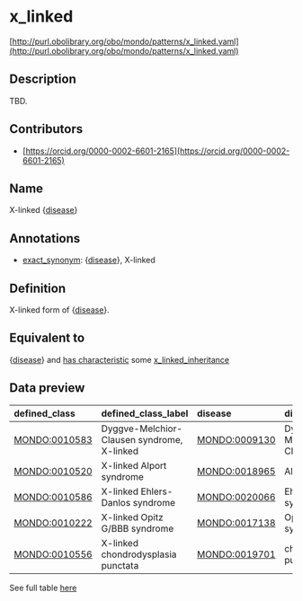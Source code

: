 # x_linked 

[http://purl.obolibrary.org/obo/mondo/patterns/x_linked.yaml](http://purl.obolibrary.org/obo/mondo/patterns/x_linked.yaml)
## Description 

TBD.
## Contributors 
* [https://orcid.org/0000-0002-6601-2165](https://orcid.org/0000-0002-6601-2165) 
## Name 

X-linked {[disease](http://purl.obolibrary.org/obo/MONDO_0000001)}

## Annotations 

* [exact_synonym](http://www.geneontology.org/formats/oboInOwl#hasExactSynonym): {[disease](http://purl.obolibrary.org/obo/MONDO_0000001)}, X-linked

## Definition 

X-linked form of {[disease](http://purl.obolibrary.org/obo/MONDO_0000001)}.

## Equivalent to 

{[disease](http://purl.obolibrary.org/obo/MONDO_0000001)} and [has characteristic](http://purl.obolibrary.org/obo/RO_0000053) some [x_linked_inheritance](http://purl.obolibrary.org/obo/HP_0001417)

## Data preview 
| defined_class                                | defined_class_label                        | disease                                      | disease_label                   |
|:---------------------------------------------|:-------------------------------------------|:---------------------------------------------|:--------------------------------|
| [MONDO:0010583](http://purl.obolibrary.org/obo/MONDO_0010583) | Dyggve-Melchior-Clausen syndrome, X-linked | [MONDO:0009130](http://purl.obolibrary.org/obo/MONDO_0009130) | Dyggve-Melchior-Clausen disease |
| [MONDO:0010520](http://purl.obolibrary.org/obo/MONDO_0010520) | X-linked Alport syndrome                   | [MONDO:0018965](http://purl.obolibrary.org/obo/MONDO_0018965) | Alport syndrome                 |
| [MONDO:0010586](http://purl.obolibrary.org/obo/MONDO_0010586) | X-linked Ehlers-Danlos syndrome            | [MONDO:0020066](http://purl.obolibrary.org/obo/MONDO_0020066) | Ehlers-Danlos syndrome          |
| [MONDO:0010222](http://purl.obolibrary.org/obo/MONDO_0010222) | X-linked Opitz G/BBB syndrome              | [MONDO:0017138](http://purl.obolibrary.org/obo/MONDO_0017138) | Opitz G/BBB syndrome            |
| [MONDO:0010556](http://purl.obolibrary.org/obo/MONDO_0010556) | X-linked chondrodysplasia punctata         | [MONDO:0019701](http://purl.obolibrary.org/obo/MONDO_0019701) | chondrodysplasia punctata       |

See full table [here](https://github.com/monarch-initiative/mondo/blob/master/src/patterns/data/matches/x_linked.tsv) 
